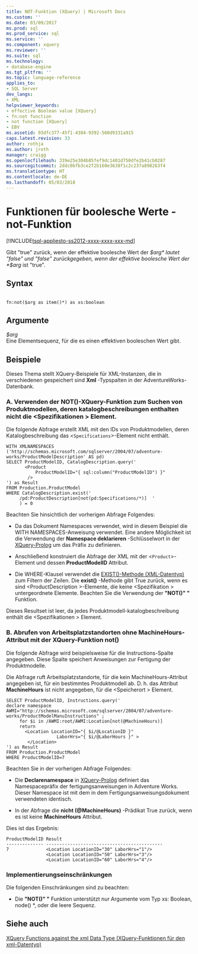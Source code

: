 ```yaml
---
title: NOT-Funktion (XQuery) | Microsoft Docs
ms.custom: ''
ms.date: 03/09/2017
ms.prod: sql
ms.prod_service: sql
ms.service: ''
ms.component: xquery
ms.reviewer: ''
ms.suite: sql
ms.technology:
- database-engine
ms.tgt_pltfrm: ''
ms.topic: language-reference
applies_to:
- SQL Server
dev_langs:
- XML
helpviewer_keywords:
- effective Boolean value [XQuery]
- fn:not function
- not function [XQuery]
- EBV
ms.assetid: 93dfc377-45f1-4384-9392-560d9331a915
caps.latest.revision: 33
author: rothja
ms.author: jroth
manager: craigg
ms.openlocfilehash: 339e25e304b85fef9dc1401d750dfe2b41cb0287
ms.sourcegitcommit: 2ddc0bfb3ce2f2b160e3638f1c2c237a898263f4
ms.translationtype: HT
ms.contentlocale: de-DE
ms.lasthandoff: 05/03/2018
---
```

# <a name="functions-on-boolean-values---not-function"></a>Funktionen für boolesche Werte - not-Funktion 
[!INCLUDE[tsql-appliesto-ss2012-xxxx-xxxx-xxx-md](../includes/tsql-appliesto-ss2012-xxxx-xxxx-xxx-md.md)]

  Gibt "true" zurück, wenn der effektive boolesche Wert der *$arg* lautet "false" und "false" zurückgegeben, wenn der effektive boolesche Wert der *$arg* ist "true".  
  
## <a name="syntax"></a>Syntax  
  
```  
  
fn:not($arg as item()*) as xs:boolean  
```  
  
## <a name="arguments"></a>Argumente  
 *$arg*  
 Eine Elementsequenz, für die es einen effektiven booleschen Wert gibt.  
  
## <a name="examples"></a>Beispiele  
 Dieses Thema stellt XQuery-Beispiele für XML-Instanzen, die in verschiedenen gespeichert sind **Xml** -Typspalten in der AdventureWorks-Datenbank.  
  
### <a name="a-using-the-not-xquery-function-to-find-product-models-whose-catalog-descriptions-do-not-include-the-specifications-element"></a>A. Verwenden der NOT()-XQuery-Funktion zum Suchen von Produktmodellen, deren katalogbeschreibungen enthalten nicht die \<Spezifikationen > Element.  
 Die folgende Abfrage erstellt XML mit den IDs von Produktmodellen, deren Katalogbeschreibung das <`Specifications`>-Element nicht enthält.  
  
```  
WITH XMLNAMESPACES ('http://schemas.microsoft.com/sqlserver/2004/07/adventure-works/ProductModelDescription' AS pd)  
SELECT ProductModelID, CatalogDescription.query('  
       <Product   
           ProductModelID="{ sql:column("ProductModelID") }"  
        />  
') as Result  
FROM Production.ProductModel  
WHERE CatalogDescription.exist('  
     /pd:ProductDescription[not(pd:Specifications/*)]  '  
     ) = 0  
```  
  
 Beachten Sie hinsichtlich der vorherigen Abfrage Folgendes:  
  
-   Da das Dokument Namespaces verwendet, wird in diesem Beispiel die WITH NAMESPACES-Anweisung verwendet. Eine andere Möglichkeit ist die Verwendung der **Namespace deklarieren** -Schlüsselwort in der [XQuery-Prolog](../xquery/modules-and-prologs-xquery-prolog.md) um das Präfix zu definieren.  
  
-   Anschließend konstruiert die Abfrage der XML mit der <`Product`>-Element und dessen **ProductModelID** Attribut.  
  
-   Die WHERE-Klausel verwendet die [EXIST()-Methode (XML-Datentyp)](../t-sql/xml/exist-method-xml-data-type.md) zum Filtern der Zeilen. Die **exist()** -Methode gibt True zurück, wenn es sind \<ProductDescription >-Elemente, die keine \<Spezifikation > untergeordnete Elemente. Beachten Sie die Verwendung der **"NOT()" "** Funktion.  
  
 Dieses Resultset ist leer, da jedes Produktmodell-katalogbeschreibung enthält die \<Spezifikationen > Element.  
  
### <a name="b-using-the-not-xquery-function-to-retrieve-work-center-locations-that-do-not-have-a-machinehours-attribute"></a>B. Abrufen von Arbeitsplatzstandorten ohne MachineHours-Attribut mit der XQuery-Funktion not()  
 Die folgende Abfrage wird beispielsweise für die Instructions-Spalte angegeben. Diese Spalte speichert Anweisungen zur Fertigung der Produktmodelle.  
  
 Die Abfrage ruft Arbeitsplatzstandorte, für die kein MachineHours-Attribut angegeben ist, für ein bestimmtes Produktmodell ab. D. h. das Attribut **MachineHours** ist nicht angegeben, für die \<Speicherort > Element.  
  
```  
SELECT ProductModelID, Instructions.query('  
declare namespace AWMI="http://schemas.microsoft.com/sqlserver/2004/07/adventure-works/ProductModelManuInstructions" ;  
     for $i in /AWMI:root/AWMI:Location[not(@MachineHours)]  
     return  
       <Location LocationID="{ $i/@LocationID }"   
                   LaborHrs="{ $i/@LaborHours }" >  
        </Location>  
') as Result  
FROM Production.ProductModel  
WHERE ProductModelID=7   
```  
  
 Beachten Sie in der vorherigen Abfrage Folgendes:  
  
-   Die **Declarenamespace** in [XQuery-Prolog](../xquery/modules-and-prologs-xquery-prolog.md) definiert das Namespacepräfix der fertigungsanweisungen in Adventure Works. Dieser Namespace ist mit dem in dem Fertigungsanweisungsdokument verwendeten identisch.  
  
-   In der Abfrage die **nicht (@MachineHours)** -Prädikat True zurück, wenn es ist keine **MachineHours** Attribut.  
  
 Dies ist das Ergebnis:  
  
```  
ProductModelID Result   
-------------- --------------------------------------------  
7              <Location LocationID="30" LaborHrs="1"/>  
               <Location LocationID="50" LaborHrs="3"/>  
               <Location LocationID="60" LaborHrs="4"/>  
```  
  
### <a name="implementation-limitations"></a>Implementierungseinschränkungen  
 Die folgenden Einschränkungen sind zu beachten:  
  
-   Die **"NOT()" "** Funktion unterstützt nur Argumente vom Typ xs: Boolean, node() *, oder die leere Sequenz.  
  
## <a name="see-also"></a>Siehe auch  
 [XQuery Functions against the xml Data Type (XQuery-Funktionen für den xml-Datentyp)](../xquery/xquery-functions-against-the-xml-data-type.md)  
  
  
